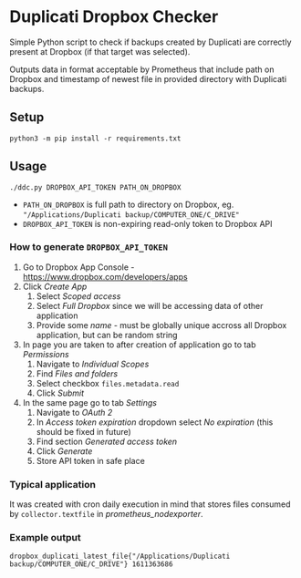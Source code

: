 # Duplicati Dropbox Checker

Simple Python script to check if backups created by Duplicati are correctly present at Dropbox (if that target was selected). 

Outputs data in format acceptable by Prometheus that include path on Dropbox and timestamp of newest file in provided directory with Duplicati backups.

## Setup
```
python3 -m pip install -r requirements.txt
```

## Usage
```
./ddc.py DROPBOX_API_TOKEN PATH_ON_DROPBOX
```

* `PATH_ON_DROPBOX` is full path to directory on Dropbox, eg. `"/Applications/Duplicati backup/COMPUTER_ONE/C_DRIVE"`
* `DROPBOX_API_TOKEN` is non-expiring read-only token to Dropbox API

### How to generate `DROPBOX_API_TOKEN`
1. Go to Dropbox App Console - https://www.dropbox.com/developers/apps
2. Click *Create App*
   1. Select *Scoped access*
   2. Select *Full Dropbox* since we will be accessing data of other application
   3. Provide some *name* - must be globally unique accross all Dropbox application, but can be random string
3. In page you are taken to after creation of application go to tab *Permissions*
   1. Navigate to *Individual Scopes*
   2. Find *Files and folders*
   3. Select checkbox `files.metadata.read`
   4. Click *Submit*
4. In the same page go to tab *Settings*
   1. Navigate to *OAuth 2*
   2. In *Access token expiration* dropdown select *No expiration* (this should be fixed in future)
   3. Find section *Generated access token*
   4. Click *Generate*
   5. Store API token in safe place

### Typical application
It was created with cron daily execution in mind that stores files consumed by `collector.textfile` in *prometheus_nodexporter*.

### Example output
```
dropbox_duplicati_latest_file{"/Applications/Duplicati backup/COMPUTER_ONE/C_DRIVE"} 1611363686
```
